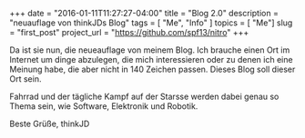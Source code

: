 +++
date        = "2016-01-11T11:27:27-04:00"
title       = "Blog 2.0"
description = "neuauflage von thinkJDs Blog"
tags        = [ "Me", "Info" ]
topics      = [ "Me"]
slug        = "first_post"
project_url = "https://github.com/spf13/nitro"
+++

Da ist sie nun, die neueauflage von meinem Blog. Ich brauche einen Ort im Internet um dinge abzulegen, die mich interessieren oder zu denen ich eine Meinung habe, die aber nicht in 140 Zeichen passen. Dieses Blog soll dieser Ort sein.

Fahrrad und der tägliche Kampf auf der Starsse werden dabei genau so Thema sein, wie Software, Elektronik und Robotik.

Beste Grüße,
thinkJD 
